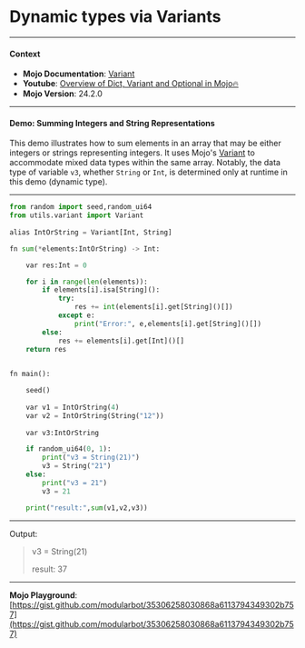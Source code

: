 # Dynamic types via Variants


---

#### Context

- **Mojo Documentation**: [Variant](https://docs.modular.com/mojo/stdlib/utils/variant)
- **Youtube**: [Overview of Dict, Variant and Optional in Mojo🔥](https://www.youtube.com/watch?v=ywbzfY5v2ZM)
- **Mojo Version**: 24.2.0

---

#### Demo: Summing Integers and String Representations

This demo illustrates how to sum elements in an array that may be either integers or strings representing integers. It uses Mojo's [Variant](https://docs.modular.com/mojo/stdlib/utils/variant) to accommodate mixed data types within the same array. Notably, the data type of variable `v3`, whether `String` or `Int`, is determined only at runtime in this demo (dynamic type).

---
  
```python
from random import seed,random_ui64
from utils.variant import Variant
 
alias IntOrString = Variant[Int, String]

fn sum(*elements:IntOrString) -> Int:

    var res:Int = 0 

    for i in range(len(elements)):
        if elements[i].isa[String]():
            try:
                res += int(elements[i].get[String]()[])
            except e:
                print("Error:", e,elements[i].get[String]()[])
        else:
            res += elements[i].get[Int]()[]
    return res 
    

fn main():

    seed()
   
    var v1 = IntOrString(4)
    var v2 = IntOrString(String("12"))
    
    var v3:IntOrString

    if random_ui64(0, 1):
        print("v3 = String(21)")
        v3 = String("21")
    else:
        print("v3 = 21")
        v3 = 21

    print("result:",sum(v1,v2,v3))
```

---

Output:

> v3 = String(21)
>
> result: 37

---

**Mojo Playground**: [https://gist.github.com/modularbot/35306258030868a6113794349302b757](https://gist.github.com/modularbot/35306258030868a6113794349302b757)

